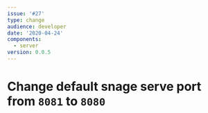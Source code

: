 ```yaml
---
issue: '#27'
type: change
audience: developer
date: '2020-04-24'
components:
  - server
version: 0.0.5
---
```

# Change default snage serve port from `8081` to `8080`
